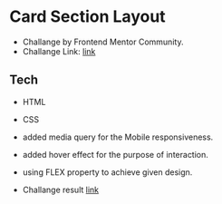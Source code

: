 # Card Section Layout 
- Challange by Frontend Mentor Community.
- Challange Link: <a href="https://www.frontendmentor.io/challenges/four-card-feature-section-weK1eFYK" target="_blank">link</a> 

## Tech
- HTML
- CSS

- added media query for the Mobile responsiveness.
- added hover effect for the purpose of interaction.
- using FLEX property to achieve given design.

- Challange result <a href="https://fem-card-section.netlify.app/" target="_blank">link</a> 